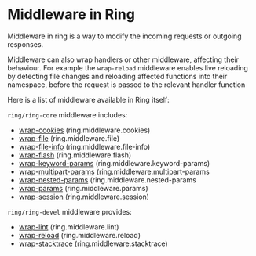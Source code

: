 # Middleware in Ring

Middleware in ring is a way to modify the incoming requests or outgoing responses.

Middleware can also wrap handlers or other middleware, affecting their behaviour.  For example the `wrap-reload` middleware enables live reloading by detecting file changes and reloading affected functions into their namespace, before the request is passed to the relevant handler function

Here is a list of middleware available in Ring itself:

`ring/ring-core` middleware includes:
   * [wrap-cookies](https://github.com/mmcgrana/ring/blob/master/ring-core/src/ring/middleware/cookies.clj#L124) (ring.middleware.cookies)
   * [wrap-file](https://github.com/mmcgrana/ring/blob/master/ring-core/src/ring/middleware/file.clj#L14) (ring.middleware.file)
   * [wrap-file-info](https://github.com/mmcgrana/ring/blob/master/ring-core/src/ring/middleware/file_info.clj#L89) (ring.middleware.file-info)
   * [wrap-flash](https://github.com/mmcgrana/ring/blob/master/ring-core/src/ring/middleware/flash.clj#L4) (ring.middleware.flash)
   * [wrap-keyword-params](https://github.com/mmcgrana/ring/blob/master/ring-core/src/ring/middleware/keyword_params.clj#L15) (ring.middleware.keyword-params)
   * [wrap-multipart-params](https://github.com/mmcgrana/ring/blob/master/ring-core/src/ring/middleware/multipart_params.clj#L60) (ring.middleware.multipart-params
   * [wrap-nested-params](https://github.com/mmcgrana/ring/blob/master/ring-core/src/ring/middleware/nested_params.clj#L47) (ring.middleware.nested-params
   * [wrap-params](https://github.com/mmcgrana/ring/blob/master/ring-core/src/ring/middleware/params.clj#L54) (ring.middleware.params)
   * [wrap-session](https://github.com/mmcgrana/ring/blob/master/ring-core/src/ring/middleware/session.clj#L6) (ring.middleware.session)


`ring/ring-devel` middleware provides:
   * [wrap-lint](https://github.com/mmcgrana/ring/blob/master/ring-devel/src/ring/middleware/lint.clj#L84) (ring.middleware.lint)
   * [wrap-reload](https://github.com/mmcgrana/ring/blob/master/ring-devel/src/ring/middleware/reload.clj#L4) (ring.middleware.reload)
   * [wrap-stacktrace](https://github.com/mmcgrana/ring/blob/master/ring-devel/src/ring/middleware/stacktrace.clj#L75) (ring.middleware.stacktrace)
